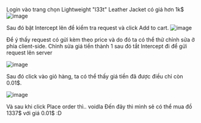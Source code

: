 Login vào trang chọn Lightweight "l33t" Leather Jacket có giá hơn 1k$
![image](https://github.com/Ash-Dust/BurpSuite/assets/120457430/ba0012c5-abe0-4351-84d9-a5d2953f3136)

Sau đó bật Intercept lên để kiểm tra request và click Add to cart.
![image](https://github.com/Ash-Dust/BurpSuite/assets/120457430/2f67a349-ab90-4986-a3fd-ce73da0883a3)

Để ý thấy request có gửi kèm theo price và do đó ta có thể thử chỉnh sửa ở phía client-side.
Chỉnh sửa giá tiền thành 1 sau đó tắt Intercept đi để gửi request lên server

![image](https://github.com/Ash-Dust/BurpSuite/assets/120457430/c4b1bea0-7c9c-4868-b5ca-0ef3b4b9f3fb)

Sau đó click vào giỏ hàng, ta có thể thấy giá tiền đã được điều chỉ còn 0.01$. 

![image](https://github.com/Ash-Dust/BurpSuite/assets/120457430/164bfeaa-47df-44b8-8ec9-dc167a2a8b17)

Và sau khi click Place order thì.. voidla Đến đây thì mình sẽ có thể mua đồ 1337$ với giá 0.01$ :D

